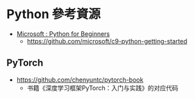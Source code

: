 # Python 參考資源


* [Microsoft : Python for Beginners](https://channel9.msdn.com/Series/Intro-to-Python-Development)
    * https://github.com/microsoft/c9-python-getting-started

## PyTorch

* https://github.com/chenyuntc/pytorch-book
    * 书籍《深度学习框架PyTorch：入门与实践》的对应代码

